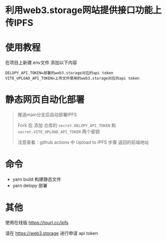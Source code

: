 # 利用web3.storage网站提供接口功能上传IPFS

# 使用教程 

在项目上新建.env文件 添加以下内容

```
DELOPY_API_TOKEN=部署的web3.storage对应的api token
VITE_UPLOAD_API_TOKEN=上传文件使用的web3.storage对应的api token
``` 

# 静态网页自动化部署
> 推送main分支后自动部署IPFS
> 
> Fork 后 添加 仓库的 `secret.DELOPY_API_TOKEN`  和 `secret.VITE_UPLOAD_API_TOKEN`  两个密钥
> 
> 注意查看：github actions 中 Upload to IPFS 步骤 返回的前端地址

# 命令
* yarn build  构建静态文件
* yarn delopy 部署

# 其他

使用在线版 https://tourl.cc/ipfs

请在 https://web3.storage 进行申请 api token 

